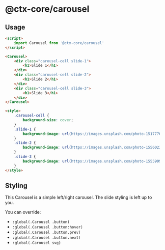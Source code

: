 # @ctx-core/carousel

## Usage

```html
<script>
	import Carousel from '@ctx-core/carousel'
</script>

<Carousel>
	<div class="carousel-cell slide-1">
		<h1>Slide 1</h1>	
	</div>
	<div class="carousel-cell slide-2">
		<h1>Slide 2</h1>	
	</div>
	<div class="carousel-cell slide-3">
		<h1>Slide 3</h1>	
	</div>
</Carousel>

<style>
	.carousel-cell {
		background-size: cover;
	}
	.slide-1 {
		background-image: url(https://images.unsplash.com/photo-1517770317945-aa2dd9c9306f);
	}
	.slide-2 {
		background-image: url(https://images.unsplash.com/photo-1556023176-4b9ee95cfe9b);
	}
	.slide-3 {
		background-image: url(https://images.unsplash.com/photo-1555999003-3f2bc447570e);	
	}
</style>
```

## Styling

This Carousel is a simple left/right carousel.
The slide styling is left up to you.

You can override:

* `:global(.Carousel .button)`
* `:global(.Carousel .button:hover)`
* `:global(.Carousel .button.prev)`
* `:global(.Carousel .button.next)`
* `:global(.Carousel svg)`
